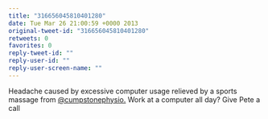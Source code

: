 ```yaml
---
title: "316656045810401280"
date: Tue Mar 26 21:00:59 +0000 2013
original-tweet-id: "316656045810401280"
retweets: 0
favorites: 0
reply-tweet-id: ""
reply-user-id: ""
reply-user-screen-name: ""
---
```

Headache caused by excessive computer usage relieved by a sports massage from <a href="https://twitter.com/cumpstonephysio.">@cumpstonephysio.</a> Work at a computer all day? Give Pete a call
